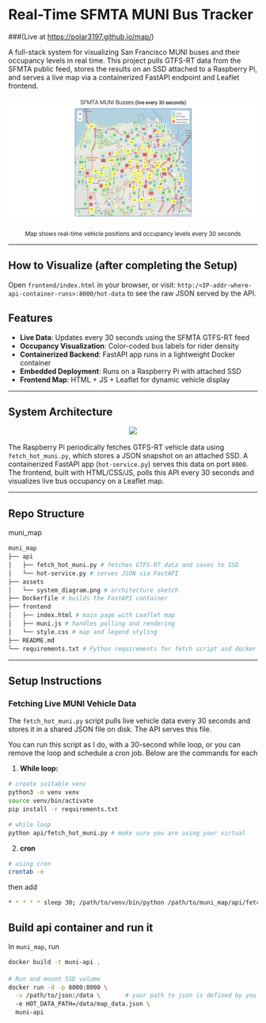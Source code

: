 # Real-Time SFMTA MUNI Bus Tracker
###(Live at https://polar3197.github.io/map/)

A full-stack system for visualizing San Francisco MUNI buses and their occupancy levels in real time. This project pulls GTFS-RT data from the SFMTA public feed, stores the results on an SSD attached to a Raspberry Pi, and serves a live map via a containerized FastAPI endpoint and Leaflet frontend.

<p align="center"> <img src="assets/map_preview.png" width="800"/> </p>
<sub><p align="center">Map shows real-time vehicle positions and occupancy levels every 30 seconds</p></sub>

---

## How to Visualize (after completing the Setup)

Open `frontend/index.html` in your browser, or visit:
```http:/<IP-addr-where-api-container-runs>:8000/hot-data``` to see the raw JSON served by the API.

## Features

- **Live Data**: Updates every 30 seconds using the SFMTA GTFS-RT feed
- **Occupancy Visualization**: Color-coded bus labels for rider density
- **Containerized Backend**: FastAPI app runs in a lightweight Docker container
- **Embedded Deployment**: Runs on a Raspberry Pi with attached SSD
- **Frontend Map**: HTML + JS + Leaflet for dynamic vehicle display

---

## System Architecture

<p align="center">
  <img src="assets/system_diagram_2.png" width="700"/>
</p>

The Raspberry Pi periodically fetches GTFS-RT vehicle data using `fetch_hot_muni.py`, which stores a JSON snapshot on an attached SSD. A containerized FastAPI app (`hot-service.py`) serves this data on port `8000`. The frontend, built with HTML/CSS/JS, polls this API every 30 seconds and visualizes live bus occupancy on a Leaflet map.

---

## Repo Structure
muni_map

```bash
muni_map
├── api
│   ├── fetch_hot_muni.py # fetches GTFS-RT data and saves to SSD
│   └── hot-service.py # serves JSON via FastAPI
├── assets
│   └── system_diagram.png # architecture sketch
├── Dockerfile # builds the FastAPI container
├── frontend
│   ├── index.html # main page with Leaflet map
│   ├── muni.js # handles polling and rendering
│   └── style.css # map and legend styling
├── README.md
└── requirements.txt # Python requirements for fetch script and docker
```
---

## Setup Instructions

### Fetching Live MUNI Vehicle Data

The `fetch_hot_muni.py` script pulls live vehicle data every 30 seconds and stores it in a shared JSON file on disk. The API serves this file.

You can run this script as I do, with a 30-second while loop, or you can remove the loop and schedule a cron job. Below are the commands for each

1. **While loop:**
```bash
# create suitable venv
python3 -m venv venv
source venv/bin/activate
pip install -r requirements.txt
```
```bash
# while loop
python api/fetch_hot_muni.py # make sure you are using your virtual 
```
2. **cron**
```bash
# using cron
crontab -e
```
then add
```bash
* * * * * sleep 30; /path/to/venv/bin/python /path/to/muni_map/api/fetch_hot_muni.py
```

## Build api container and run it
In `muni_map`, run
```bash
docker build -t muni-api .

# Run and mount SSD volume
docker run -d -p 8000:8000 \
  -v /path/to/json:/data \       # your path to json is defined by you in fetch_hot_muni.py by setting output_dir
  -e HOT_DATA_PATH=/data/map_data.json \
  muni-api
```









